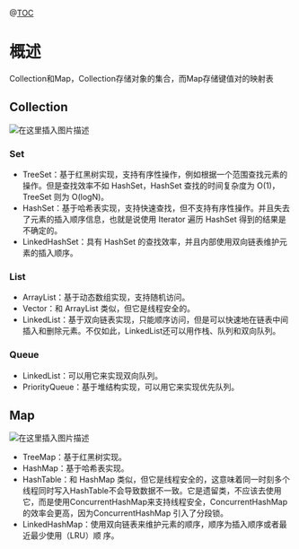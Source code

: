 ﻿@[TOC](目录)

# 概述
Collection和Map，Collection存储对象的集合，而Map存储键值对的映射表

## Collection
![在这里插入图片描述](https://img-blog.csdnimg.cn/7c2a548a6a9846f194b0de784a1daecd.png?x-oss-process=image/watermark,type_ZHJvaWRzYW5zZmFsbGJhY2s,shadow_50,text_Q1NETiBAcHVyaXR5LWdvb2Q=,size_20,color_FFFFFF,t_70,g_se,x_16)
### Set

 - TreeSet：基于红⿊树实现，⽀持有序性操作，例如根据⼀个范围查找元素的操作。但是查找效率不如 HashSet，HashSet
   查找的时间复杂度为 O(1)，TreeSet 则为 O(logN)。
 - HashSet：基于哈希表实现，⽀持快速查找，但不⽀持有序性操作。并且失去了元素的插⼊顺序信息，也就是说使⽤ Iterator 遍历
   HashSet 得到的结果是不确定的。
 - LinkedHashSet：具有 HashSet 的查找效率，并且内部使⽤双向链表维护元素的插⼊顺序。

### List

 - ArrayList：基于动态数组实现，⽀持随机访问。
 - Vector：和 ArrayList 类似，但它是线程安全的。
 - LinkedList：基于双向链表实现，只能顺序访问，但是可以快速地在链表中间插⼊和删除元素。不仅如此，LinkedList还可以⽤作栈、队列和双向队列。

### Queue

 - LinkedList：可以⽤它来实现双向队列。
 - PriorityQueue：基于堆结构实现，可以⽤它来实现优先队列。

## Map
![在这里插入图片描述](https://img-blog.csdnimg.cn/7f3cd1ef7ea1416db21a4b71736e726d.png?x-oss-process=image/watermark,type_ZHJvaWRzYW5zZmFsbGJhY2s,shadow_50,text_Q1NETiBAcHVyaXR5LWdvb2Q=,size_20,color_FFFFFF,t_70,g_se,x_16)

 - TreeMap：基于红⿊树实现。
 - HashMap：基于哈希表实现。
 - HashTable：和 HashMap 类似，但它是线程安全的，这意味着同⼀时刻多个线程同时写⼊HashTable不会导致数据不⼀致。它是遗留类，不应该去使⽤它，⽽是使⽤ConcurrentHashMap来⽀持线程安全，ConcurrentHashMap 的效率会更⾼，因为ConcurrentHashMap 引⼊了分段锁。
 - LinkedHashMap：使⽤双向链表来维护元素的顺序，顺序为插⼊顺序或者最近最少使⽤（LRU）顺 序。

